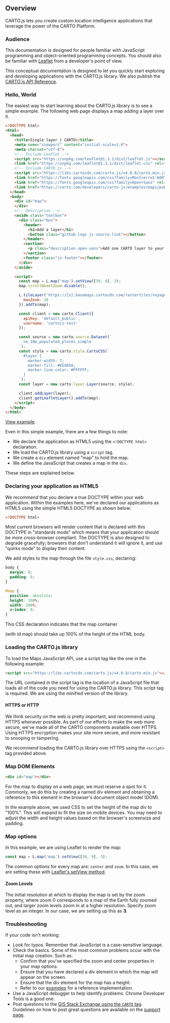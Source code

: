 ## Overview

CARTO.js lets you create custom location intelligence applications that leverage the power of the CARTO Platform.

### Audience

This documentation is designed for people familiar with JavaScript programming and object-oriented programming concepts. You should also be familiar with [Leaflet](https://leafletjs.com/) from a developer's point of view.

This conceptual documentation is designed to let you quickly start exploring and developing applications with the CARTO.js library. We also publish the [CARTO.js API Reference]({{site.cartojs_docs}}/reference/).

### Hello, World

The easiest way to start learning about the CARTO.js library is to see a simple example. The following web page displays a map adding a layer over it.

```html
<!DOCTYPE html>
<html>
  <head>
    <title>Single layer | CARTO</title>
    <meta name="viewport" content="initial-scale=1.0">
    <meta charset="utf-8">
    <!-- Include Leaflet -->
    <script src="https://unpkg.com/leaflet@1.3.1/dist/leaflet.js"></script>
    <link href="https://unpkg.com/leaflet@1.3.1/dist/leaflet.css" rel="stylesheet">
    <!-- Include CARTO.js -->
    <script src="https://libs.cartocdn.com/carto.js/v4.0.8/carto.min.js"></script>
    <link href="https://fonts.googleapis.com/css?family=Montserrat:600" rel="stylesheet">
    <link href="https://fonts.googleapis.com/css?family=Open+Sans" rel="stylesheet">
    <link href="https://carto.com/developers/carto-js/examples/maps/public/style.css" rel="stylesheet">
  </head>
  <body>
    <div id="map">
    </div>
    <!-- Description -->
    <aside class="toolbox">
      <div class="box">
        <header>
          <h1>Add a layer</h1>
          <button class="github-logo js-source-link"></button>
        </header>
        <section>
          <p class="description open-sans">Add one CARTO layer to your map.</p>
        </section>
        <footer class="js-footer"></footer>
      </div>
    </aside>

    <script>
      const map = L.map('map').setView([30, 0], 3);
      map.scrollWheelZoom.disable();

      L.tileLayer('https://{s}.basemaps.cartocdn.com/rastertiles/voyager_nolabels/{z}/{x}/{y}.png', {
        maxZoom: 18
      }).addTo(map);

      const client = new carto.Client({
        apiKey: 'default_public',
        username: 'cartojs-test'
      });

      const source = new carto.source.Dataset(`
        ne_10m_populated_places_simple
      `);
      const style = new carto.style.CartoCSS(`
        #layer {
          marker-width: 7;
          marker-fill: #EE4D5A;
          marker-line-color: #FFFFFF;
        }
      `);
      const layer = new carto.layer.Layer(source, style);

      client.addLayer(layer);
      client.getLeafletLayer().addTo(map);
    </script>
  </body>
</html>
```

[View example]({{site.cartojs_docs}}/examples/#example-add-a-layer).

Even in this simple example, there are a few things to note:

  - We declare the application as HTML5 using the `<!DOCTYPE html>` declaration.
  - We load the CARTO.js library using a `script` tag.
  - We create a `div` element named "map" to hold the map.
  - We define the JavaScript that creates a map in the `div`.

These steps are explained below.

### Declaring your application as HTML5

We recommend that you declare a true DOCTYPE within your web application. Within the examples here, we've declared our applications as HTML5 using the simple HTML5 DOCTYPE as shown below:

```html
<!DOCTYPE html>
```

Most current browsers will render content that is declared with this DOCTYPE in "standards mode" which means that your application should be more cross-browser compliant. The DOCTYPE is also designed to degrade gracefully; browsers that don't understand it will ignore it, and use "quirks mode" to display their content.

We add styles to the map through the file `style.css`, declaring:

```css
body {
  margin: 0;
  padding: 0;
}

#map {
  position: absolute;
  height: 100%;
  width: 100%;
  z-index: 0;
}
```

This CSS declaration indicates that the map container <div> (with id map) should take up 100% of the height of the HTML body.

### Loading the CARTO.js library

To load the Maps JavaScript API, use a script tag like the one in the following example:

```html
<script src="https://libs.cartocdn.com/carto.js/v4.0.8/carto.min.js"></script>
```

The URL contained in the script tag is the location of a JavaScript file that loads all of the code you need for using the CARTO.js library. This script tag is required. We are using the minified version of the library.

#### HTTPS or HTTP
We think security on the web is pretty important, and recommend using HTTPS whenever possible. As part of our efforts to make the web more secure, we've made all of the CARTO components available over HTTPS. Using HTTPS encryption makes your site more secure, and more resistant to snooping or tampering.

We recommend loading the CARTO.js library over HTTPS using the `<script>` tag provided above.

### Map DOM Elements

```html
<div id="map"></div>
```

For the map to display on a web page, we must reserve a spot for it. Commonly, we do this by creating a named div element and obtaining a reference to this element in the browser's document object model (DOM).

In the example above, we used CSS to set the height of the map div to "100%". This will expand to fit the size on mobile devices. You may need to adjust the width and height values based on the browser's screensize and padding.

### Map options

In this example, we are using Leaflet to render the map:

```javascript
const map = L.map('map').setView([30, 0], 3);
```

The common options for every map are: `center` and `zoom`. In this case, we are setting these with [Leaflet's setView method](https://leafletjs.com/reference-1.3.0.html#map-setview).

#### Zoom Levels

The initial resolution at which to display the map is set by the zoom property, where zoom 0 corresponds to a map of the Earth fully zoomed out, and larger zoom levels zoom in at a higher resolution. Specify zoom level as an integer. In our case, we are setting up this as **3**.

### Troubleshooting

If your code isn't working:

  - Look for typos. Remember that JavaScript is a case-sensitive language.
  - Check the basics. Some of the most common problems occur with the initial map creation. Such as:
    - Confirm that you've specified the zoom and center properties in your map options.
    - Ensure that you have declared a div element in which the map will appear on the screen.
    - Ensure that the div element for the map has a height.
    - Refer to our [examples]({{site.cartojs_docs}}/examples/) for a reference implementation.
  - Use a JavaScript debugger to help identify problems. Chrome Developer Tools is a good one.
  - Post questions to the [GIS Stack Exchange using the `CARTO` tag](https://gis.stackexchange.com/questions/tagged/carto). Guidelines on how to post great questions are available on the [support page]({{site.cartojs_docs}}/support/).
